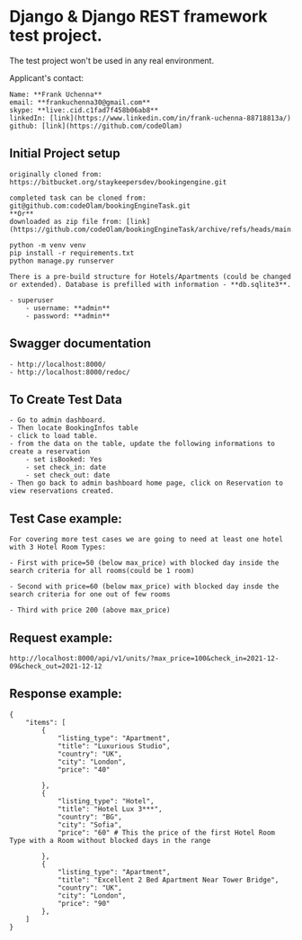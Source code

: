 # Django & Django REST framework test project.

The test project won't be used in any real environment.

Applicant's contact:

    Name: **Frank Uchenna**
    email: **frankuchenna30@gmail.com**
    skype: **live:.cid.c1fad7f458b06ab8**
    linkedIn: [link](https://www.linkedin.com/in/frank-uchenna-88718813a/)
    github: [link](https://github.com/codeOlam)

## Initial Project setup

    originally cloned from: https://bitbucket.org/staykeepersdev/bookingengine.git

    completed task can be cloned from: git@github.com:codeOlam/bookingEngineTask.git
    **Or** 
    downloaded as zip file from: [link](https://github.com/codeOlam/bookingEngineTask/archive/refs/heads/main.zip)

    python -m venv venv
    pip install -r requirements.txt
    python manage.py runserver

    There is a pre-build structure for Hotels/Apartments (could be changed or extended). Database is prefilled with information - **db.sqlite3**.

    - superuser
        - username: **admin**
        - password: **admin**

## Swagger documentation

    - http://localhost:8000/
    - http://localhost:8000/redoc/

## To Create Test Data

    - Go to admin dashboard.
    - Then locate BookingInfos table
    - click to load table.
    - from the data on the table, update the following informations to create a reservation
        - set isBooked: Yes
        - set check_in: date
        - set check_out: date
    - Then go back to admin bashboard home page, click on Reservation to view reservations created.

## Test Case example:

    For covering more test cases we are going to need at least one hotel with 3 Hotel Room Types:

    - First with price=50 (below max_price) with blocked day inside the search criteria for all rooms(could be 1 room)

    - Second with price=60 (below max_price) with blocked day insde the search criteria for one out of few rooms

    - Third with price 200 (above max_price)

## Request example:

    http://localhost:8000/api/v1/units/?max_price=100&check_in=2021-12-09&check_out=2021-12-12

## Response example:

    {
        "items": [
            {
                "listing_type": "Apartment",
                "title": "Luxurious Studio",
                "country": "UK",
                "city": "London",
                "price": "40"

            },
            {
                "listing_type": "Hotel",
                "title": "Hotel Lux 3***",
                "country": "BG",
                "city": "Sofia",
                "price": "60" # This the price of the first Hotel Room Type with a Room without blocked days in the range

            },
            {
                "listing_type": "Apartment",
                "title": "Excellent 2 Bed Apartment Near Tower Bridge",
                "country": "UK",
                "city": "London",
                "price": "90"
            },
        ]
    }
